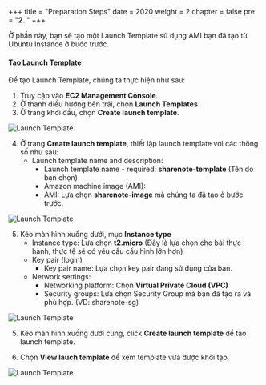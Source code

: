 +++
title = "Preparation Steps"
date = 2020
weight = 2
chapter = false
pre = "<b>2. </b>"
+++

Ở phần này, bạn sẽ tạo một Launch Template sử dụng AMI bạn đã tạo từ Ubuntu Instance ở bước trước.

#### Tạo Launch Template

Để tạo Launch Template, chúng ta thực hiện như sau:

1. Truy cập vào **EC2 Management Console**.
2. Ở thanh điều hướng bên trái, chọn **Launch Templates**.
3. Ở trang khởi đầu, chọn **Create launch template**.

![Launch Template](/images/asg/019.png?width=90pc)

4. Ở trang **Create launch template**, thiết lập launch template với các thông số như sau:
   - Launch template name and description:
     - Launch template name - required: **sharenote-template** (Tên do bạn chọn)
     - Amazon machine image (AMI):
     - AMI: Lựa chọn **sharenote-image** mà chúng ta đã tạo ở bước trước.

![Launch Template](/images/asg/020.png?width=90pc)

5. Kéo màn hình xuống dưới, mục **Instance type**
   - Instance type: Lựa chọn **t2.micro** (Đây là lựa chọn cho bài thực hành, thực tế sẽ có yêu cầu cấu hình lớn hơn)
   - Key pair (login)
     - Key pair name: Lựa chọn key pair đang sử dụng của bạn.
   - Network settings:
     - Networking platform: Chọn **Virtual Private Cloud (VPC)**
     - Security groups: Lựa chọn Security Group mà bạn đã tạo ra và phù hợp. (VD: sharenote-sg)

![Launch Template](/images/asg/021.png?width=90pc)

5. Kéo màn hình xuống dưới cùng, click **Create launch template** để tạo launch template.

6. Chọn **View lauch template** để xem template vừa được khởi tạo.

![Launch Template](/images/asg/022.png?width=90pc)
